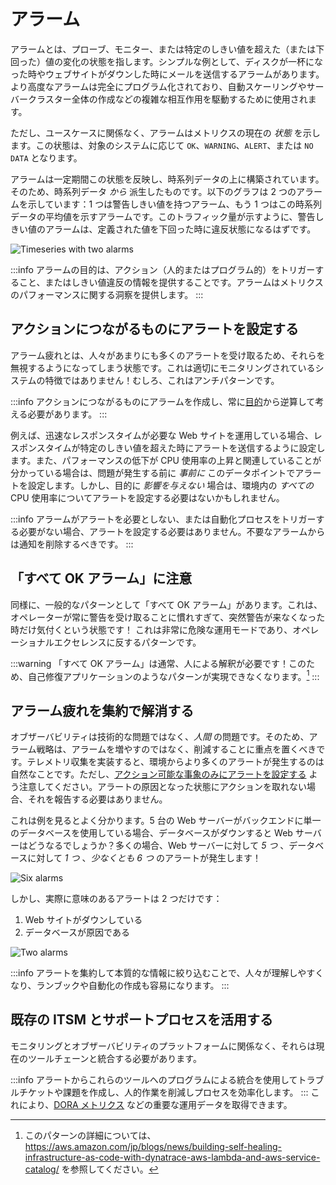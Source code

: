 # アラーム

アラームとは、プローブ、モニター、または特定のしきい値を超えた（または下回った）値の変化の状態を指します。シンプルな例として、ディスクが一杯になった時やウェブサイトがダウンした時にメールを送信するアラームがあります。より高度なアラームは完全にプログラム化されており、自動スケーリングやサーバークラスター全体の作成などの複雑な相互作用を駆動するために使用されます。

ただし、ユースケースに関係なく、アラームはメトリクスの現在の *状態* を示します。この状態は、対象のシステムに応じて `OK`、`WARNING`、`ALERT`、または `NO DATA` となります。

アラームは一定期間この状態を反映し、時系列データの上に構築されています。そのため、時系列データ *から* 派生したものです。以下のグラフは 2 つのアラームを示しています：1 つは警告しきい値を持つアラーム、もう 1 つはこの時系列データの平均値を示すアラームです。このトラフィック量が示すように、警告しきい値のアラームは、定義された値を下回った時に違反状態になるはずです。

![Timeseries with two alarms](../images/cwalarm2.png)

:::info
アラームの目的は、アクション（人的またはプログラム的）をトリガーすること、またはしきい値違反の情報を提供することです。アラームはメトリクスのパフォーマンスに関する洞察を提供します。
:::



## アクションにつながるものにアラートを設定する

アラーム疲れとは、人々があまりにも多くのアラートを受け取るため、それらを無視するようになってしまう状態です。これは適切にモニタリングされているシステムの特徴ではありません！むしろ、これはアンチパターンです。

:::info
アクションにつながるものにアラームを作成し、常に[目的](../guides/#monitor-what-matters)から逆算して考える必要があります。
:::

例えば、迅速なレスポンスタイムが必要な Web サイトを運用している場合、レスポンスタイムが特定のしきい値を超えた時にアラートを送信するように設定します。また、パフォーマンスの低下が CPU 使用率の上昇と関連していることが分かっている場合は、問題が発生する前に *事前に* このデータポイントでアラートを設定します。しかし、目的に *影響を与えない* 場合は、環境内の *すべての* CPU 使用率についてアラートを設定する必要はないかもしれません。

:::info
アラームがアラートを必要としない、または自動化プロセスをトリガーする必要がない場合、アラートを設定する必要はありません。不要なアラームからは通知を削除するべきです。
:::



## 「すべて OK アラーム」に注意

同様に、一般的なパターンとして「すべて OK アラーム」があります。これは、オペレーターが常に警告を受け取ることに慣れすぎて、突然警告が来なくなった時だけ気付くという状態です！
これは非常に危険な運用モードであり、オペレーショナルエクセレンスに反するパターンです。

:::warning
「すべて OK アラーム」は通常、人による解釈が必要です！このため、自己修復アプリケーションのようなパターンが実現できなくなります。[^1]
:::



## アラーム疲れを集約で解消する

オブザーバビリティは技術的な問題ではなく、*人間* の問題です。そのため、アラーム戦略は、アラームを増やすのではなく、削減することに重点を置くべきです。テレメトリ収集を実装すると、環境からより多くのアラートが発生するのは自然なことです。ただし、[アクション可能な事象のみにアラートを設定する](../signals/alarms/#alert-on-things-that-are-actionable) よう注意してください。アラートの原因となった状態にアクションを取れない場合、それを報告する必要はありません。

これは例を見るとよく分かります。5 台の Web サーバーがバックエンドに単一のデータベースを使用している場合、データベースがダウンすると Web サーバーはどうなるでしょうか？多くの場合、Web サーバーに対して *5 つ* 、データベースに対して *1 つ* 、*少なくとも 6 つ* のアラートが発生します！

![Six alarms](../images/alarm3.png)

しかし、実際に意味のあるアラートは 2 つだけです：

1. Web サイトがダウンしている
1. データベースが原因である

![Two alarms](../images/alarm4.png)

:::info
アラートを集約して本質的な情報に絞り込むことで、人々が理解しやすくなり、ランブックや自動化の作成も容易になります。
:::



## 既存の ITSM とサポートプロセスを活用する

モニタリングとオブザーバビリティのプラットフォームに関係なく、それらは現在のツールチェーンと統合する必要があります。

:::info
アラートからこれらのツールへのプログラムによる統合を使用してトラブルチケットや課題を作成し、人的作業を削減しプロセスを効率化します。
:::
これにより、[DORA メトリクス](https://en.wikipedia.org/wiki/DevOps) などの重要な運用データを取得できます。

[^1]: このパターンの詳細については、https://aws.amazon.com/jp/blogs/news/building-self-healing-infrastructure-as-code-with-dynatrace-aws-lambda-and-aws-service-catalog/ を参照してください。
